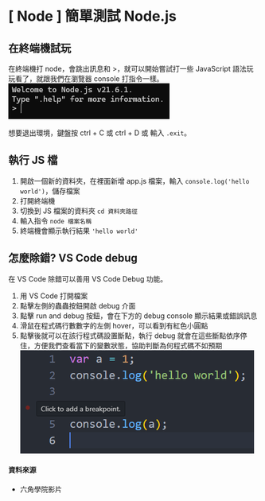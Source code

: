 # \[ Node ] 簡單測試 Node.js
## 在終端機試玩
在終端機打 node，會跳出訊息和 >，就可以開始嘗試打一些 JavaScript 語法玩玩看了，就跟我們在瀏覽器 console 打指令一樣。
![alt text](image.png)

想要退出環境，鍵盤按 ctrl + C 或 ctrl + D 或 輸入 `.exit`。


## 執行 JS 檔
1. 開啟一個新的資料夾，在裡面新增 app.js 檔案，輸入 `console.log('hello world')`，儲存檔案
2. 打開終端機
3. 切換到 JS 檔案的資料夾 `cd 資料夾路徑`
4. 輸入指令 `node 檔案名稱`
5. 終端機會顯示執行結果 `'hello world'`


## 怎麼除錯? VS Code debug
在 VS Code 除錯可以善用 VS Code Debug 功能。

1. 用 VS Code 打開檔案
2. 點擊左側的蟲蟲按鈕開啟 debug 介面
3. 點擊 run and debug 按鈕，會在下方的 debug console 顯示結果或錯誤訊息
4. 滑鼠在程式碼行數數字的左側 hover，可以看到有紅色小圓點
5. 點擊後就可以在該行程式碼設置斷點，執行 debug 就會在這些斷點依序停住，方便我們查看當下的變數狀態，協助判斷為何程式碼不如預期
![alt text](image-1.png)

#### 資料來源
* 六角學院影片